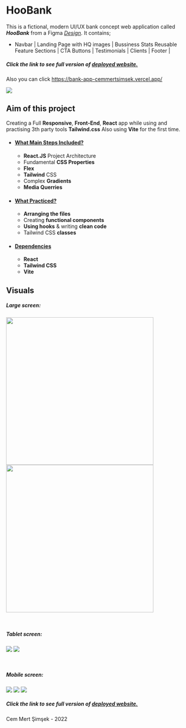 # HooBank

This is a fictional, modern UI/UX bank concept web application called ***HooBank*** from a Figma [*Design*](https://www.figma.com/file/bUGIPys15E78w9bs1l4tgS/HooBank?t=4tuo78D1jRAQL4Sj-0). It contains;

- Navbar | Landing Page with HQ images | Bussiness Stats
 Reusable Feature Sections | CTA Buttons | Testimonials | Clients | Footer |

##### Click the link to see full version of [deployed website.](https://bank-app-cemmertsimsek.vercel.app/)
Also you can click https://bank-app-cemmertsimsek.vercel.app/

[<img src="bank-app/src/assets/bank-app.JPG" />](https://bank-app-cemmertsimsek.vercel.app/)

## Aim of this project
Creating a Full **Responsive**, **Front-End**, **React** app while using and practising 3th party tools **Tailwind.css** Also using **Vite** for the first time. 

- #### <ins>What Main Steps Included?
    - **React.JS** Project Architecture
    - Fundamental **CSS Properties**
    - **Flex**
    - **Tailwind** CSS
    - Complex **Gradients**
    - **Media Querries**

- #### <ins>What Practiced?
    - **Arranging the files**
    - Creating **functional components**
    - **Using hooks** & writing **clean code**
    - Tailwind CSS **classes** 
        
- #### <ins>Dependencies

    - **React**
    - **Tailwind CSS**
    - **Vite**

## Visuals
##### Large screen:

[<img src="bank-app/src/assets/bank-app-1.JPG" width="400px"/>](bank-app/src/assets/bank-app-1.JPG) [<img src="bank-app/src/assets/bank-app-2.JPG" width="400px"/>](bank-app/src/assets/bank-app-2.JPG)

</br>

##### Tablet screen:

[<img src="bank-app/src/assets/bank-app-tablet1.JPG" />](bank-app/src/assets/bank-app-tablet1.JPG) [<img src="bank-app/src/assets/bank-app-tablet2.JPG" />](bank-app/src/assets/bank-app-tablet2.JPG)

</br>

##### Mobile screen:

[<img src="bank-app/src/assets/bank-app-3.JPG" />](bank-app/src/assets/bank-app-3.JPG) [<img src="bank-app/src/assets/bank-app-6.JPG"/>](bank-app/src/assets/bank-app-6.JPG) [<img src="bank-app/src/assets/bank-app-5.JPG"/>](bank-app/src/assets/bank-app-5.JPG) 

##### Click the link to see full version of [deployed website.](https://bank-app-cemmertsimsek.vercel.app/)

</hr>
Cem Mert Şimşek - 2022